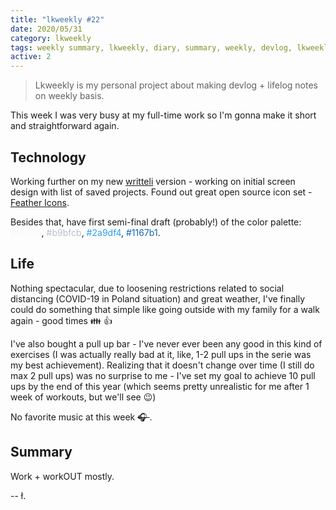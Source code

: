 ```yaml
---
title: "lkweekly #22"
date: 2020/05/31
category: lkweekly
tags: weekly summary, lkweekly, diary, summary, weekly, devlog, lkweekly2020
active: 2
---
```


> Lkweekly is my personal project about making devlog + lifelog notes on weekly basis.

This week I was very busy at my full-time work so I'm gonna make it short and straightforward again.

## Technology

Working further on my new [writteli](https://github.com/writteli/) version - working on initial screen design with list of saved projects. Found out great open source icon set - [Feather Icons](https://github.com/feathericons/feather).

Besides that, have first semi-final draft (probably!) of the color palette: <span style="color: #f6f7fb">#f6f7fb</span>, <span style="color: #b9bfcb">#b9bfcb</span>, <span style="color: #2a9df4">#2a9df4</span>, <span style="color: #1167b1">#1167b1</span>.

## Life

Nothing spectacular, due to loosening restrictions related to social distancing (COVID-19 in Poland situation) and great weather, I've finally could do something that simple like going outside with my family for a walk again - good times 👪 👍

I've also bought a pull up bar - I've never ever been any good in this kind of exercises (I was actually really bad at it, like, 1-2 pull ups in the serie was my best achievement). Realizing that it doesn't change over time (I still do max 2 pull ups) was no surprise to me - I've set my goal to achieve 10 pull ups by the end of this year (which seems pretty unrealistic for me after 1 week of workouts, but we'll see 😉)

No favorite music at this week <strike> 🎧 </strike>.

## Summary

Work + workOUT mostly.

-- ł.
